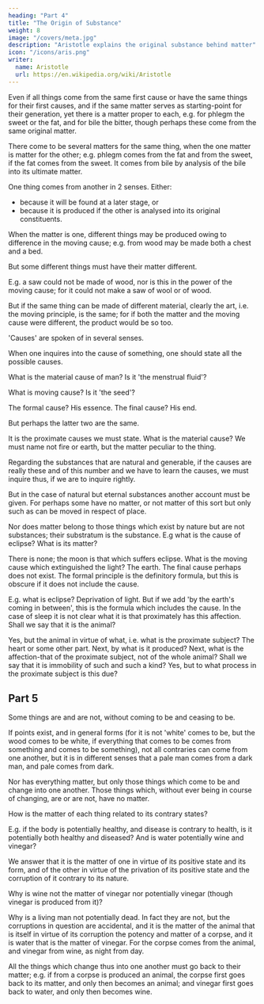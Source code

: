 ```yaml
---
heading: "Part 4"
title: "The Origin of Substance"
weight: 8
image: "/covers/meta.jpg"
description: "Aristotle explains the original substance behind matter"
icon: "/icons/aris.png"
writer:
  name: Aristotle 
  url: https://en.wikipedia.org/wiki/Aristotle
---
```



<!-- "Regarding material substance we must not forget that  -->

Even if all things come from the same first cause or have the same things for their first causes, and if the same matter serves as starting-point for their generation, yet there is a matter proper to each, e.g. for phlegm the sweet or the fat, and for bile the bitter, though perhaps these come from the same original matter. 

There come to be several matters for the same thing, when the one matter is matter for the other; e.g. phlegm comes from the fat and from the sweet, if the fat comes from the sweet. It comes from bile by analysis of the bile into its ultimate matter. 

One thing comes from another in 2 senses. Either:
- because it will be found at a later stage, or
- because it is produced if the other is analysed into its original constituents. 

When the matter is one, different things may be produced owing to difference in the moving cause; e.g. from wood may be made both a chest and a bed. 

But some different things must have their matter different.

E.g. a saw could not be made of wood, nor is this in the power of the moving cause; for it could not make a saw of wool or of wood.

But if the same thing can be made of different material, clearly the art, i.e. the moving principle, is the same; for if both the matter and the moving cause were different, the product would be so too.

'Causes' are spoken of in several senses.

When one inquires into the cause of something, one should state all the possible causes. 

What is the material cause of man? Is it 'the menstrual fluid'? 

What is moving cause? Is it 'the seed'? 

The formal cause? His essence. The final cause? His end. 

But perhaps the latter two are the same.

It is the proximate causes we must state. What is the material cause? We must name not fire or earth, but the matter peculiar to the thing.


Regarding the substances that are natural and generable, if the causes are really these and of this number and we have to learn the causes, we must inquire thus, if we are to inquire rightly. 

But in the case of natural but eternal substances another account must be given. For perhaps some have no matter, or not matter of this sort but only such as can be moved in respect of place. 

Nor does matter belong to those things which exist by nature but are not substances; their substratum is the substance. E.g what is the cause of eclipse? What is its matter?

There is none; the moon is that which suffers eclipse. What is the moving cause which extinguished the light? The earth. The final cause perhaps does not exist. The formal principle is the definitory formula, but this is obscure if it does not include the cause. 

E.g. what is eclipse? Deprivation of light. But if we add 'by the earth's coming in between', this is the formula which includes the cause. In the case of sleep it is not clear what it is that proximately has this affection. Shall we say that it is the animal? 

Yes, but the animal in virtue of what, i.e. what is the proximate subject? The heart or some other part. Next, by what is it produced? Next, what is the affection-that of the proximate subject, not of the whole animal? Shall we say that it is immobility of such and such a kind? Yes, but to what process in the proximate subject is this due?


## Part 5

Some things are and are not, without coming to be and ceasing to be. 

If points exist, and in general forms (for it is not 'white' comes to be, but the wood comes to be white, if everything that comes to be comes from something and comes to be something), not all contraries can come from one another, but it is in different senses that a pale man comes from a dark man, and pale comes from dark. 

Nor has everything matter, but only those things which come to be and change into one another. Those things which, without ever being in course of changing, are or are not, have no matter.

How is the matter of each thing related to its contrary states?

E.g. if the body is potentially healthy, and disease is contrary to health, is it potentially both healthy and diseased? And is water potentially wine and vinegar? 

We answer that it is the matter of one in virtue of its positive state and its form, and of the other in virtue of the privation of its positive state and the corruption of it contrary to its nature. 

Why is wine not the matter of vinegar nor potentially vinegar (though vinegar is produced from it)? 

Why is a living man not potentially dead. In fact they are not, but the corruptions in question are accidental, and it is the matter of the animal that is itself in virtue of its corruption the potency and matter of a corpse, and it is water that is the matter of vinegar. For the corpse comes from the animal, and vinegar from wine, as night from day. 

All the things which change thus into one another must go back to their matter; e.g. if from a corpse is produced an animal, the corpse first goes back to its matter, and only then becomes an animal; and vinegar first goes back to water, and only then becomes wine.
